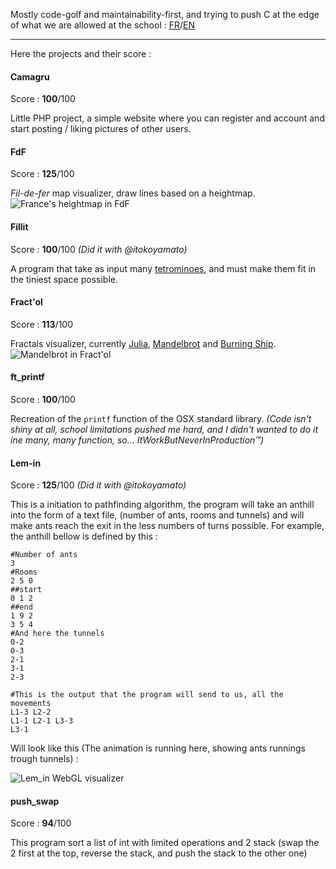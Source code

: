 Mostly code-golf and maintainability-first, and trying to push C at the edge of what we are allowed at the school : [FR](https://cdn.intra.42.fr/pdf/pdf/317/norme.fr.pdf)/[EN](https://cdn.intra.42.fr/pdf/pdf/960/norme.en.pdf)
* * *

Here the projects and their score :

#### Camagru
Score : **100**/100

Little PHP project, a simple website where you can register and account and start posting / liking pictures of other users.

#### FdF
Score : **125**/100

*Fil-de-fer* map visualizer, draw lines based on a heightmap.
![France's heightmap in FdF](https://i.imgur.com/x6LHPOg.png)

#### Fillit
Score : **100**/100
*(Did it with @itokoyamato)*

A program that take as input many [tetrominoes](https://en.wikipedia.org/wiki/Tetromino), and must make them fit in the tiniest space possible.

#### Fract'ol
Score : **113**/100

Fractals visualizer, currently [Julia](https://en.wikipedia.org/wiki/Julia_set), [Mandelbrot](https://en.wikipedia.org/wiki/Mandelbrot_set) and [Burning Ship](https://en.wikipedia.org/wiki/Burning_Ship_fractal).
![Mandelbrot in Fract'ol](https://i.imgur.com/nLjk81Q.png)

#### ft_printf
Score : **100**/100

Recreation of the `printf` function of the OSX standard library.
*(Code isn't shiny at all, school limitations pushed me hard, and I didn't wanted to do it ine many, many function, so... ItWorkButNeverInProduction™️)*

#### Lem-in
Score : **125**/100
*(Did it with @itokoyamato)*

This is a initiation to pathfinding algorithm, the program will take an anthill into the form of a text file, (number of ants, rooms and tunnels) and will make ants reach the exit in the less numbers of turns possible.
For example, the anthill bellow is defined by this :
```
#Number of ants
3
#Rooms
2 5 0
##start
0 1 2
##end
1 9 2
3 5 4
#And here the tunnels
0-2
0-3
2-1
3-1
2-3

#This is the output that the program will send to us, all the movements
L1-3 L2-2
L1-1 L2-1 L3-3
L3-1
```
Will look like this (The animation is running here, showing ants runnings trough tunnels) :

![Lem_in WebGL visualizer](https://i.imgur.com/ppjvM95.png)

#### push_swap
Score : **94**/100

This program sort a list of int with limited operations and 2 stack (swap the 2 first at the top, reverse the stack, and push the stack to the other one)
